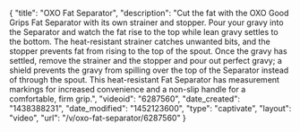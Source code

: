 {
    "title": "OXO Fat Separator",
    "description": "Cut the fat with the OXO Good Grips Fat Separator with its own strainer and stopper. Pour your gravy into the Separator and watch the fat rise to the top while lean gravy settles to the bottom. The heat-resistant strainer catches unwanted bits, and the stopper prevents fat from rising to the top of the spout. Once the gravy has settled, remove the strainer and the stopper and pour out perfect gravy; a shield prevents the gravy from spilling over the top of the Separator instead of through the spout. This heat-resistant Fat Separator has measurement markings for increased convenience and a non-slip handle for a comfortable, firm grip.",
    "videoid": "6287560",
    "date_created": "1438388231",
    "date_modified": "1452123600",
    "type": "captivate",
    "layout": "video",
    "url": "\/v\/oxo-fat-separator\/6287560"
}